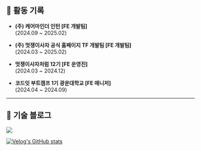 ## 🏃 활동 기록
- **(주) 케어마인더 인턴 [FE 개발팀]**  
  (2024.09 ~ 2025.02)

- **(주) 멋쟁이사자 공식 홈페이지 TF 개발팀 [FE 개발팀]**  
  (2024.03 ~ 2025.02)

- **멋쟁이사자처럼 12기 [FE 운영진]**  
  (2024.03 ~ 2024.12)

- **코드잇 부트캠프 1기 광운대학교 [FE 매니저]**  
  (2024.04 ~ 2024.09)

---

## 📗 기술 블로그

<a href="https://velog.io/@taegi">
  <img src="https://img.shields.io/badge/Velog-20c997?style=for-the-badge&logo=Vimeo&logoColor=white"/>
</a>

<br>

[![Velog's GitHub stats](https://velog-readme-stats.vercel.app/api?name=taegi)](https://velog.io/@taegi)


